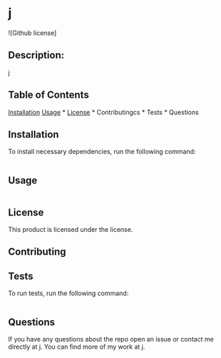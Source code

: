 
# j
![Github license]

## Description:

j

## Table of Contents
[Installation](#Installation)
    [Usage](#Usage)
    * [License](Installation)
    * Contributingcs
    * Tests 
    * Questions 
      
## Installation
To install necessary dependencies, run the following command:
      
```

```
## Usage 
```

```
      
## License  
This product is licensed under the  license. 
      
## Contributing

      
## Tests 
To run tests, run the following command:
      
```

```
      
## Questions 
If you have any questions about the repo open an issue or contact me directly at j. You can find more of my work at j.        
            